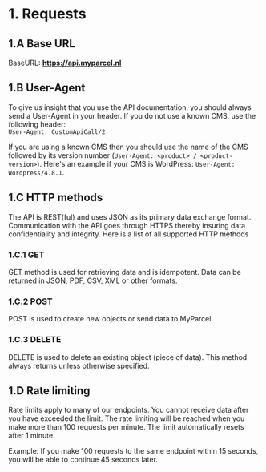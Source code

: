 # 1. Requests

## 1.A Base URL

BaseURL: **https://api.myparcel.nl**

## 1.B User-Agent

To give us insight that you use the API documentation, you should always send a
User-Agent in your header. If you do not use a known CMS, use the following
header:  
`User-Agent: CustomApiCall/2`

If you are using a known CMS then you should use the name of the CMS followed by
its version number (`User-Agent: <product> / <product-version>`). Here's an
example if your CMS is WordPress: `User-Agent: Wordpress/4.8.1`.

## 1.C HTTP methods

The API is REST(ful) and uses JSON as its primary data exchange format.
Communication with the API goes through HTTPS thereby insuring data
confidentiality and integrity. Here is a list of all supported HTTP methods

### 1.C.1 GET

GET method is used for retrieving data and is idempotent. Data can be returned
in JSON, PDF, CSV, XML or other formats.

### 1.C.2 POST

POST is used to create new objects or send data to MyParcel.

### 1.C.3 DELETE

DELETE is used to delete an existing object (piece of data). This method always
returns <Http code=204 /> unless otherwise specified.

## 1.D Rate limiting

Rate limits apply to many of our endpoints. You cannot receive data after you
have exceeded the limit. The rate limiting will be reached when you make more
than 100 requests per minute. The limit automatically resets after 1 minute.

Example: If you make 100 requests to the same endpoint within 15 seconds, you
will be able to continue 45 seconds later.
